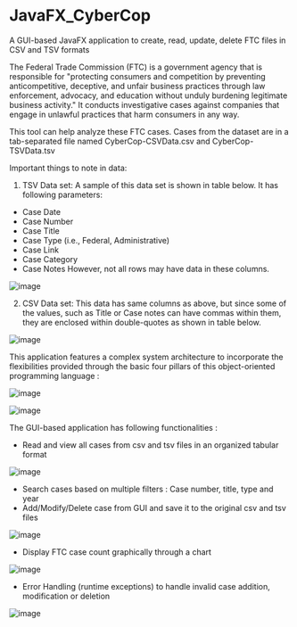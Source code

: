 # JavaFX_CyberCop
A GUI-based JavaFX application to create, read, update, delete FTC files in CSV and TSV formats

The Federal Trade Commission (FTC) is a government agency that is responsible for "protecting consumers and competition by preventing anticompetitive, deceptive, and unfair business practices through law enforcement, advocacy, and education without unduly burdening legitimate business activity." It conducts investigative cases against companies that engage in unlawful practices that harm consumers in any way. 

This tool can help analyze these FTC cases. Cases from the dataset are in a tab-separated file named CyberCop-CSVData.csv and CyberCop-TSVData.tsv

Important things to note in data:

1. TSV Data set: A sample of this data set is shown in table below. It has following parameters:
- Case Date
- Case Number
- Case Title
- Case Type (i.e., Federal, Administrative)
- Case Link
- Case Category
- Case Notes
However, not all rows may have data in these columns.

![image](https://user-images.githubusercontent.com/53651395/180624604-6d92ea76-3390-46cc-8e80-c161f98bf099.png)

2. CSV Data set: This data has same columns as above, but since some of the values, such as Title or Case notes can have commas within them, they are enclosed within double-quotes as shown in table below.

![image](https://user-images.githubusercontent.com/53651395/180624647-1dea6cad-ce4c-4975-a37a-43b773da391f.png)


This application features a complex system architecture to incorporate the flexibilities provided through the basic four pillars of this object-oriented programming language : 

![image](https://user-images.githubusercontent.com/53651395/180625289-c5156763-891e-442e-91af-5893b94533a2.png)

![image](https://user-images.githubusercontent.com/53651395/180625306-3d93614a-7c8b-4158-a872-0aaece8b23ed.png)



The GUI-based application has following functionalities :

- Read and view all cases from csv and tsv files in an organized tabular format

![image](https://user-images.githubusercontent.com/53651395/180625061-eb8d2060-bc38-4dde-91f3-c904509cbb4d.png)

- Search cases based on multiple filters : Case number, title, type and year
- Add/Modify/Delete case from GUI and save it to the original csv and tsv files

![image](https://user-images.githubusercontent.com/53651395/180625076-c37c9d49-fccb-4b56-9a6c-f8c4476e326b.png)

- Display FTC case count graphically through a chart

![image](https://user-images.githubusercontent.com/53651395/180625095-00d1b17e-fa04-4054-8b6e-9545b5d786d9.png)

- Error Handling (runtime exceptions) to handle invalid case addition, modification or deletion

![image](https://user-images.githubusercontent.com/53651395/180625108-4b70ff5c-da4c-4d18-9daa-e2af3b6fb9c5.png)

